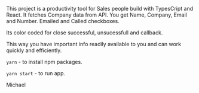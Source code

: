 This project is a productivity tool for Sales people build with TypesCript and React. It fetches Company data from API. You get Name,
Company, Email and Number. Emailed and Called checkboxes.

Its color coded for close successful, unsucessfull and callback.

This way you have important info readily available to you and can work quickly and efficiently.

`yarn` - to install npm packages.

`yarn start` - to run app.

Michael
